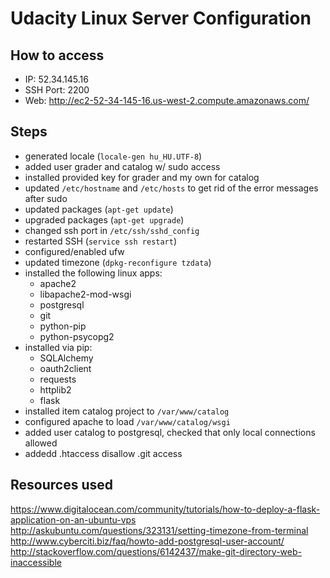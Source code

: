 # Udacity Linux Server Configuration

## How to access
- IP: 52.34.145.16
- SSH Port: 2200
- Web: http://ec2-52-34-145-16.us-west-2.compute.amazonaws.com/

## Steps
- generated locale (`locale-gen hu_HU.UTF-8`)
- added user grader and catalog w/ sudo access
- installed provided key for grader and my own for catalog
- updated `/etc/hostname` and `/etc/hosts` to get rid of the error messages after sudo
- updated packages (`apt-get update`)
- upgraded packages (`apt-get upgrade`)
- changed ssh port in `/etc/ssh/sshd_config`
- restarted SSH (`service ssh restart`)
- configured/enabled ufw
- updated timezone (`dpkg-reconfigure tzdata`)
- installed the following linux apps:
  - apache2
  - libapache2-mod-wsgi
  - postgresql
  - git
  - python-pip
  - python-psycopg2
- installed via pip:
  - SQLAlchemy
  - oauth2client
  - requests
  - httplib2
  - flask
- installed item catalog project to `/var/www/catalog`
- configured apache to load `/var/www/catalog/wsgi`
- added user catalog to postgresql, checked that only local connections allowed
- addedd .htaccess disallow .git access

## Resources used
https://www.digitalocean.com/community/tutorials/how-to-deploy-a-flask-application-on-an-ubuntu-vps
http://askubuntu.com/questions/323131/setting-timezone-from-terminal
http://www.cyberciti.biz/faq/howto-add-postgresql-user-account/
http://stackoverflow.com/questions/6142437/make-git-directory-web-inaccessible
